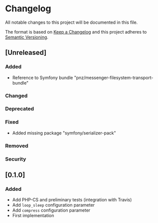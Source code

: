 # Changelog
All notable changes to this project will be documented in this file.

The format is based on [Keep a Changelog](http://keepachangelog.com/en/1.0.0/)
and this project adheres to [Semantic Versioning](http://semver.org/spec/v2.0.0.html).

## [Unreleased]
### Added
- Reference to Symfony bundle "pnz/messenger-filesystem-transport-bundle"
### Changed
### Deprecated
### Fixed
- Added missing package "symfony/serializer-pack"
### Removed
### Security

## [0.1.0]
### Added
- Add PHP-CS and preliminary tests (integration with Travis)
- Add `loop_sleep` configuration parameter
- Add `compress` configuration parameter
- First implementation
